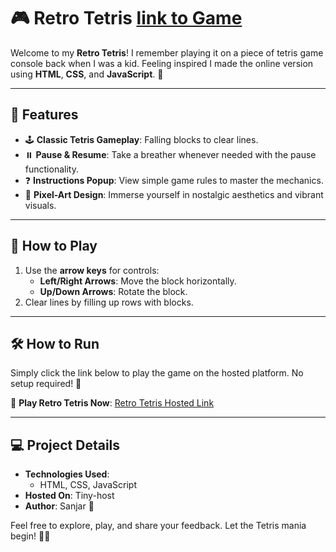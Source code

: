 # 🎮 Retro Tetris [link to Game](https://retrotetris.tiiny.site)

Welcome to my **Retro Tetris**! I remember playing it on a piece of tetris game console back when I was a kid. Feeling inspired I made the online version using **HTML**, **CSS**, and **JavaScript**. 🚀

---

## 🌟 Features
- 🕹️ **Classic Tetris Gameplay**: Falling blocks to clear lines.
- ⏸️ **Pause & Resume**: Take a breather whenever needed with the pause functionality.
- ❓ **Instructions Popup**: View simple game rules to master the mechanics.
- 🎨 **Pixel-Art Design**: Immerse yourself in nostalgic aesthetics and vibrant visuals.

---

## 🚀 How to Play
1. Use the **arrow keys** for controls:
   - **Left/Right Arrows**: Move the block horizontally.
   - **Up/Down Arrows**: Rotate the block.
2. Clear lines by filling up rows with blocks.

---

## 🛠️ How to Run
Simply click the link below to play the game on the hosted platform. No setup required! 🎉

🔗 **Play Retro Tetris Now**: [Retro Tetris Hosted Link](https://retrotetris.tiiny.site)

---

## 💻 Project Details
- **Technologies Used**: 
  - HTML, CSS, JavaScript
- **Hosted On**: Tiny-host
- **Author**: Sanjar 👾

Feel free to explore, play, and share your feedback. Let the Tetris mania begin! 🧩✨

